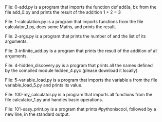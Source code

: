 File: 0-add.py is a program that imports the function def add(a, b): from the file add_0.py and prints the result of the addition 1 + 2 = 3

File: 1-calculation.py is a program that imports functions from the file calculator_1.py, does some Maths, and prints the result.

File: 2-args.py is a program that prints the number of and the list of its arguments.

File: 3-infinite_add.py is a program that prints the result of the addition of all arguments.

File: 4-hidden_discovery.py is a program that prints all the names defined by the compiled module hidden_4.pyc (please download it locally).

File: 5-variable_load.py is a program that imports the variable a from the file variable_load_5.py and prints its value.

File: 100-my_calculator.py is a program that imports all functions from the file calculator_1.py and handles basic operations.

File: 101-easy_print.py is a program that prints #pythoniscool, followed by a new line, in the standard output.

